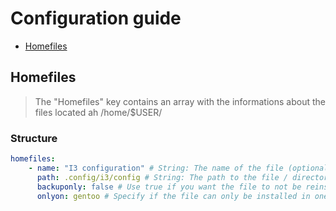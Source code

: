 # Configuration guide

- [Homefiles](#homefiles)

## Homefiles

> The "Homefiles" key contains an array with the informations about the files located ah /home/$USER/

### Structure

```yaml
homefiles:
    - name: "I3 configuration" # String: The name of the file (optional)
      path: .config/i3/config # String: The path to the file / directory
      backuponly: false # Use true if you want the file to not be reinstalled with `kelpdot install` (optional) (default: false)
      onlyon: gentoo # Specify if the file can only be installed in one distro (optional) (default: None)
```
